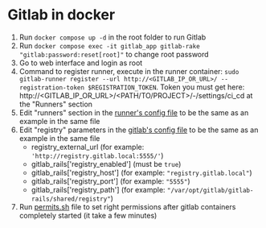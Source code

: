 # Gitlab in docker
1. Run `docker compose up -d` in the root folder to run Gitlab
2. Run `docker compose exec -it gitlab_app gitlab-rake "gitlab:password:reset[root]"` to change root password
3. Go to web interface and login as root
4. Command to register runner, execute in the runner container: `sudo gitlab-runner register --url http://<GITLAB_IP_OR_URL>/ --registration-token $REGISTRATION_TOKEN`. Token you must get here: http://<GITLAB_IP_OR_URL>/<PATH/TO/PROJECT>/-/settings/ci_cd at the "Runners" section
5. Edit "runners" section in the [runner's config file](runner/srv/gitlab-runner/config/config.toml) to be the same as an example in the same file
6. Edit "registry" parameters in the [gitlab's config file](export/containers/gitlab-config/gitlab.rb) to be the same as an example in the same file
    * registry_external_url (for example: `'http://registry.gitlab.local:5555/'`)
    * gitlab_rails['registry_enabled'] (must be `true`)
    * gitlab_rails['registry_host'] (for example: `"registry.gitlab.local"`)
    * gitlab_rails['registry_port'] (for example: `"5555"`)
    * gitlab_rails['registry_path'] (for example: `"/var/opt/gitlab/gitlab-rails/shared/registry"`)
7. Run [permits.sh](permits.sh) file to set right permissions after gitlab containers completely started (it take a few minutes)
